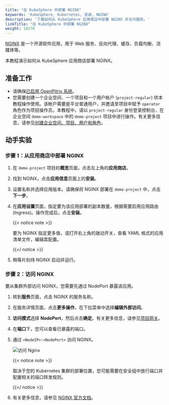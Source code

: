 ```yaml
---
title: "在 KubeSphere 中部署 NGINX"
keywords: 'KubeSphere, Kubernetes, 安装, NGINX'
description: '了解如何从 KubeSphere 应用商店中部署 NGINX 并访问服务。'
linkTitle: "在 KubeSphere 中部署 NGINX"
weight: 14270
---
```


[NGINX](https://www.nginx.com/) 是一个开源软件应用，用于 Web 服务、反向代理、缓存、负载均衡、流媒体等。

本教程演示如何从 KubeSphere 应用商店部署 NGINX。

## 准备工作

- 请确保[已启用 OpenPitrix 系统](../../../pluggable-components/app-store/)。
- 您需要创建一个企业空间、一个项目和一个用户帐户 (`project-regular`) 供本教程操作使用。该帐户需要是平台普通用户，并邀请至项目中赋予 `operator` 角色作为项目操作员。本教程中，请以 `project-regular` 身份登录控制台，在企业空间 `demo-workspace` 中的 `demo-project` 项目中进行操作。有关更多信息，请参见[创建企业空间、项目、用户和角色](../../../quick-start/create-workspace-and-project/)。

## 动手实验

### 步骤 1：从应用商店中部署 NGINX

1. 在 `demo-project` 项目的**概览**页面，点击左上角的**应用商店**。

2. 找到 NGINX，点击**应用信息**页面上的**安装**。

3. 设置名称并选择应用版本。请确保将 NGINX 部署在 `demo-project` 中，点击**下一步**。

4. 在**应用设置**页面，指定要为该应用部署的副本数量，根据需要启用应用路由 (Ingress)。操作完成后，点击**安装**。

   {{< notice note >}}

   要为 NGINX 指定更多值，请打开右上角的拨动开关，查看 YAML 格式的应用清单文件，编辑其配置。

   {{</ notice >}}

5. 稍等片刻待 NGINX 启动并运行。


### 步骤 2：访问 NGINX

要从集群外部访问 NGINX，您需要先通过 NodePort 暴露该应用。

1. 转到**服务**页面，点击 NGINX 的服务名称。

2. 在服务详情页面，点击**更多操作**，在下拉菜单中选择**编辑外部访问**。

3. **访问模式**选择 **NodePort**，然后点击**确定**。有关更多信息，请参见[项目网关](../../../project-administration/project-gateway/)。

4. 在**端口**下，您可以查看已暴露的端口。

5. 通过 `<NodeIP>:<NodePort>` 访问 NGINX。

   ![访问 Nginx](/images/docs/zh-cn/appstore/built-in-apps/nginx-app/access-nginx-12.PNG)

   {{< notice note >}}

   取决于您的 Kubernetes 集群的部署位置，您可能需要在安全组中放行端口并配置相关的端口转发规则。

   {{</ notice >}} 

6. 有关更多信息，请参见 [NGINX 官方文档](https://docs.nginx.com/?_ga=2.48327718.1445131049.1605510038-1186152749.1605510038)。
